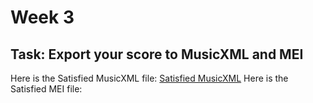 # Week 3 

## Task: Export your score to MusicXML and MEI
Here is the Satisfied MusicXML file: [Satisfied MusicXML](SXML.txt)
Here is the Satisfied MEI file:
